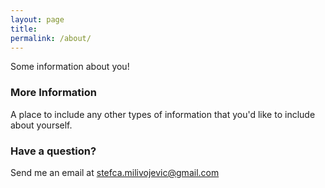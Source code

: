 ```yaml
---
layout: page
title:
permalink: /about/
---
```


Some information about you!

### More Information

A place to include any other types of information that you'd like to include about yourself.

### Have a question?

Send me an email at [stefca.milivojevic@gmail.com](mailto:stefca.milivojevic@gmail.com)